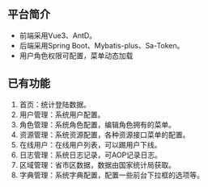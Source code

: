 ## 平台简介
* 前端采用Vue3、AntD。
* 后端采用Spring Boot、Mybatis-plus、Sa-Token。
* 用户角色权限可配置，菜单动态加载

## 已有功能
1.  首页：统计登陆数据。
2.  用户管理：系统用户配置。
3.  角色管理：系统角色配置，编辑角色拥有的菜单。
4.  资源管理：系统资源配置，各种资源接口菜单的配置。
5.  在线用户：在线用户列表，可以踢用户下线。
6.  日志管理：系统日志记录，可AOP记录日志。
7.  区域管理：省市区数据，数据由国家统计局获取。
8.  字典管理：系统字典配置，配置一些前台下拉框的选项等。